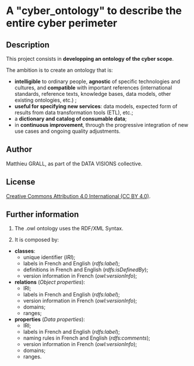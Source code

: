 # A "cyber_ontology" to describe the entire cyber perimeter

## Description
This project consists in **developping an ontology of the cyber scope**.


The ambition is to create an ontology that is:
- **intelligible** to ordinary people, **agnostic** of specific technologies and cultures, and **compatible** with important references (international standards, reference texts, knowledge bases, data models, other existing ontologies, etc.) ;
- **useful for specifying new services**: data models, expected form of results from data transformation tools (ETL), etc.;
- a **dictionary and catalog of consumable data**;
- in **continuous improvement**, through the progressive integration of new use cases and ongoing quality adjustments.

## Author
Matthieu GRALL, as part of the DATA VISIONS collective.

## License
[Creative Commons Attribution 4.0 International (CC BY 4.0)](https://creativecommons.org/licenses/by/4.0/deed.en).

## Further information
1. The .owl ontology uses the RDF/XML Syntax.

2. It is composed by:
- **classes**:
	- unique identifier (_IRI_);
	- labels in French and English (_rdfs:label_);
	- definitions in French and English (_rdfs:isDefinedBy_);
	- version information in French (_owl:versionInfo_);
- **relations** (_Object properties_):
	- IRI;
	- labels in French and English (_rdfs:label_);
	- version information in French (_owl:versionInfo_);
	- domains;
	- ranges;
- **properties** (_Data properties_):
	- IRI;
	- labels in French and English (_rdfs:label_);
	- naming rules in French and English (_rdfs:comments_);
	- version information in French (_owl:versionInfo_);
	- domains;
	- ranges.